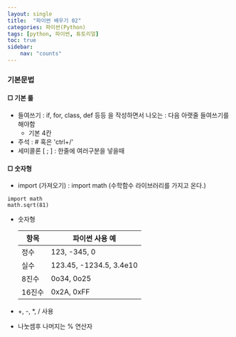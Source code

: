 ```yaml
---
layout: single
title:  "파이썬 배우기 02"
categories: 파이썬(Python)
tags: [python, 파이썬, 튜토리얼]
toc: true
sidebar:
    nav: "counts"
---
```


### 기본문법

#### □ 기본 룰

- 들여쓰기 : if, for, class, def 등등 을 작성하면서 나오는 : 다음 아랫줄 들여쓰기를 해야함
  - 기본 4칸
- 주석 : # 혹은 'ctrl+/'
- 세미콜론 [ ; ] : 한줄에 여러구분을 넣을때

#### □ 숫자형
- import (가져오기) : import math (수학함수 라이브러리를 가지고 온다.)
```
import math
math.sqrt(81)
```

- 숫자형

    |항목  |  파이썬 사용 예 |
    |---|----|
    |정수   |  123, -345, 0 |
    |실수   |  123.45, -1234.5, 3.4e10 |
    |8진수  |  0o34, 0o25 |
    |16진수 |  0x2A, 0xFF |

- +, -, *, / 사용
- 나눗셈후 나머지는 % 연산자

